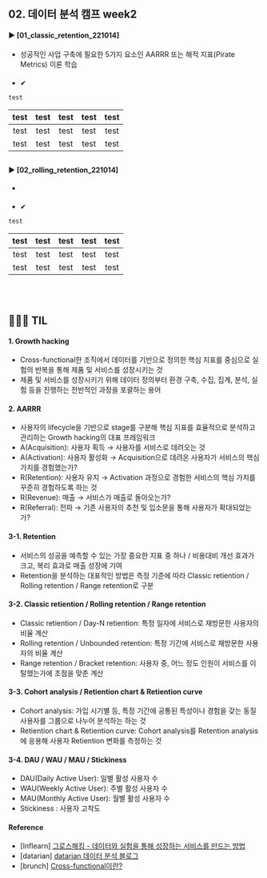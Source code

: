 ####
## 02. 데이터 분석 캠프 week2
#### ► [01_classic_retention_221014]
- 성공적인 사업 구축에 필요한 5가지 요소인 AARRR 또는 해적 지표(Pirate Metrics) 이론 학습
####
- ✔︎  
``` SQL
test
```
|test|test|test|test|test|
|:---:|:---:|:---:|:---:|:---:|
|test|test|test|test|test|
|test|test|test|test|test|
##
#### ► [02_rolling_retention_221014]
- 
####
- ✔︎  
``` SQL
test
```
|test|test|test|test|test|
|:---:|:---:|:---:|:---:|:---:|
|test|test|test|test|test|
|test|test|test|test|test|

<br/><br/>
## 💁🏻‍♀️ TIL
#### 1. Growth hacking
- Cross-functional한 조직에서 데이터를 기반으로 정의한 핵심 지표를 중심으로 실험의 반복을 통해 제품 및 서비스를 성장시키는 것
- 제품 및 서비스를 성장시키기 위해 데이터 정의부터 환경 구축, 수집, 집계, 분석, 실험 등을 진행하는 전반적인 과정을 포괄하는 용어
#### 2. AARRR
- 사용자의 lifecycle을 기반으로 stage를 구분해 핵심 지표를 효율적으로 분석하고 관리하는 Growth hacking의 대표 프레임워크 
- A(Acquisition): 사용자 획득 → 사용자를 서비스로 데려오는 것
- A(Activation): 사용자 활성화 → Acquisition으로 데려온 사용자가 서비스의 핵심 가치를 경험했는가? 
- R(Retention): 사용자 유지 → Activation 과정으로 경험한 서비스의 핵심 가치를 꾸준히 경험하도록 하는 것
- R(Revenue): 매출 → 서비스가 매출로 돌아오는가?
- R(Referral): 전파 → 기존 사용자의 추천 및 입소문을 통해 사용자가 확대되었는가?
#### 3-1. Retention
- 서비스의 성공을 예측할 수 있는 가장 중요한 지표 중 하나 / 비용대비 개선 효과가 크고, 복리 효과로 매출 성장에 기여
- Retention을 분석하는 대표적인 방법은 측정 기준에 따라 Classic retiention / Rolling retention / Range retention로 구분
#### 3-2. Classic retiention / Rolling retention / Range retention
- Classic retiention / Day-N retiention: 특정 일자에 서비스로 재방문한 사용자의 비율 계산
- Rolling retention / Unbounded retention: 특정 기간에 서비스로 재방문한 사용자의 비율 계산
- Range retention / Bracket retention: 사용자 중, 어느 정도 인원이 서비스를 이탈했는가에 초점을 맞춘 계산
#### 3-3. Cohort analysis / Retiention chart & Retiention curve
- Cohort analysis: 가입 시기별 등, 특정 기간에 공통된 특성이나 경험을 갖는 동질 사용자를 그룹으로 나누어 분석하는 하는 것
- Retiention chart & Retiention curve: Cohort analysis를 Retention analysis에 응용해 사용자 Retiention 변화를 측정하는 것
#### 3-4. DAU / WAU / MAU / Stickiness
- DAU(Daily Active User): 일별 활성 사용자 수
- WAU(Weekly Active User): 주별 활성 사용자 수
- MAU(Monthly Active User): 월별 활성 사용자 수
- Stickiness : 사용자 고착도

#### Reference
- [Inflearn] [그로스해킹 - 데이터와 실험을 통해 성장하는 서비스를 만드는 방법](https://www.inflearn.com/course/%EA%B7%B8%EB%A1%9C%EC%8A%A4%ED%95%B4%ED%82%B9-%EB%8D%B0%EC%9D%B4%ED%84%B0-%EC%8B%A4%ED%97%98-%EC%84%B1%EC%9E%A5-%EC%84%9C%EB%B9%84%EC%8A%A4/)  
- [datarian] [datarian 데이터 분석 블로그](https://www.datarian.io/blog)
- [brunch] [Cross-functional이란?](https://brunch.co.kr/@youngstone89/6)

